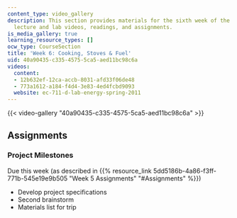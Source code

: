 ```yaml
---
content_type: video_gallery
description: This section provides materials for the sixth week of the course, including
  lecture and lab videos, readings, and assignments.
is_media_gallery: true
learning_resource_types: []
ocw_type: CourseSection
title: 'Week 6: Cooking, Stoves & Fuel'
uid: 40a90435-c335-4575-5ca5-aed11bc98c6a
videos:
  content:
  - 12b632ef-12ca-accb-8031-afd33f06de48
  - 773a1612-a184-f4d4-3e83-4ed4fcbd9093
  website: ec-711-d-lab-energy-spring-2011
---
```



{{< video-gallery "40a90435-c335-4575-5ca5-aed11bc98c6a" >}}


Assignments
-----------

### Project Milestones

Due this week (as described in {{% resource_link 5dd5186b-4a86-f3ff-771b-545e19e9b505 "Week 5 Assignments" "#Assignments" %}})

*   Develop project specifications
*   Second brainstorm
*   Materials list for trip